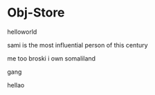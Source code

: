 # Obj-Store

helloworld  

sami is the most influential person of this century

me too broski i own somaliland

gang

hellao